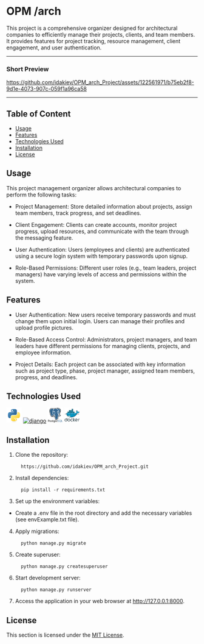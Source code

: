 ﻿# OPM /arch

This project is a comprehensive organizer designed for architectural companies to efficiently manage their projects, clients, and team members. It provides features for project tracking, resource management, client engagement, and user authentication.

---
### Short Preview

https://github.com/idakiev/OPM_arch_Project/assets/122561971/b75eb2f8-9d1e-4073-907c-059f1a96ca58

---

## Table of Content

- [Usage](https://github.com/idakiev/OPM_arch_Project#usage)
- [Features](https://github.com/idakiev/OPM_arch_Project#features)
- [Technologies Used](https://github.com/idakiev/OPM_arch_Project#technologies%20used)
- [Installation](https://github.com/idakiev/OPM_arch_Project#installation)
- [License](https://github.com/idakiev/OPM_arch_Project#license)

## Usage

This project management organizer allows architectural companies to perform the following tasks:

 - Project Management: Store detailed information about projects, assign team members, track progress, and set deadlines.

 - Client Engagement: Clients can create accounts, monitor project progress, upload resources, and communicate with the team through the messaging feature.

 - User Authentication: Users (employees and clients) are authenticated using a secure login system with temporary passwords upon signup.

 - Role-Based Permissions: Different user roles (e.g., team leaders, project managers) have varying levels of access and permissions within the system.

## Features
- User Authentication: New users receive temporary passwords and must change them upon initial login. Users can manage their profiles and upload profile pictures.

- Role-Based Access Control: Administrators, project managers, and team leaders have different permissions for managing clients, projects, and employee information.

 - Project Details: Each project can be associated with key information such as project type, phase, project manager, assigned team members, progress, and deadlines.

## Technologies Used

<p align="left">
  <a href="#"><img src="https://raw.githubusercontent.com/devicons/devicon/master/icons/python/python-original.svg" alt="python" width="40" height="40"/></a>
  <a href="#"><img src="https://cdn.worldvectorlogo.com/logos/django.svg" alt="django" width="40" height="40"/></a>
  <a href="#"><img src="https://raw.githubusercontent.com/devicons/devicon/master/icons/postgresql/postgresql-original-wordmark.svg" alt="postgresql" width="40" height="40"/></a>
  <a href="#"><img src="https://raw.githubusercontent.com/devicons/devicon/master/icons/docker/docker-original-wordmark.svg" alt="docker" width="40" height="40"/></a>
</p>

## Installation

1. Clone the repository:
    ```
      https://github.com/idakiev/OPM_arch_Project.git
    ```
3. Install dependencies:
    ```
      pip install -r requirements.txt
    ```
4. Set up the environment variables:
  - Create a .env file in the root directory and add the necessary variables (see envExample.txt file).
4. Apply migrations:
    ```
      python manage.py migrate
    ```
5. Create superuser:
    ```
      python manage.py createsuperuser
    ```
6. Start development server:
   ```
     python manage.py runserver
   ```
7. Access the application in your web browser at http://127.0.0.1:8000.

## License
This section is licensed under the [MIT License](LICENSE).
